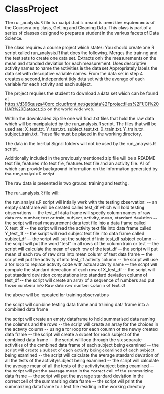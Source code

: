 # ClassProject

The run_analysis.R file is r script that is meant to meet the requirements of the Coursera.org
class, Getting and Cleaning Data.  This class is part of a series of classes designed to prepare a student in the various 
facets of Data Science.

The class requires a course project which states:
You should create one R script called run_analysis.R that does the following. 
Merges the training and the test sets to create one data set.
Extracts only the measurements on the mean and standard deviation for each measurement. 
Uses descriptive activity names to name the activities in the data set
Appropriately labels the data set with descriptive variable names. 
From the data set in step 4, creates a second, independent tidy data set with the 
average of each variable for each activity and each subject.

The project requires the student to download a data set which can be found at
https://d396qusza40orc.cloudfront.net/getdata%2Fprojectfiles%2FUCI%20HAR%20Dataset.zip
on the world wide web.

Within the downloaded zip file one will find .txt files that hold the raw data which will be manipulated by the 
run_analysis.R script.  The files that will be used are: X_test.txt, Y_test.txt, subject_test.txt, X_train.txt, 
Y_train.txt, subject_train.txt. These file must be placed in the working directory.

The data in the Inertial Signal folders will not be used by the run_analysis.R script.

Additionally included in the previously mentioned zip file will be a README text file, features info text file, 
features text file and an activity file.  All of which can provide background information on the information 
generated by the run_analysis.R script

The raw data is presented in two groups: training and testing.

The run_analysis.R file will:

the run_analysis.R script will intially work with the testing observation: -- 
an empty dataframe will be created called test_df which will hold testing observations --
the test_df data frame will specify column names of 
raw data row number, test or train, subject, activity, mean, standard deviation -- 
the script will read measurement data text file into a data frame called X_test_df -- 
the script will read the activity text file into data frame called Y_test_df -- 
the script will read subject text file into data frame called subject_df -- 
the script will put the subject df into test_df subject column -- 
the script will put the word "test" in all rows of the column train or test -- 
the script will calculate the mean of each row of the test_df -- 
the script will put mean of each row of raw data into mean column of test data frame -- 
the script will put the activity df into test_df activity column -- 
the script will use a for loop to replace activity code with actual activity name -- 
the script will compute the standard deveiation of each row of X_test_df -- 
the script will put standard deviation computations into standard deviation column of test_df -- 
the script will create an array of a sequence of numbers and put those numbers into Raw data row number column of test_df

the above will be repeated for training observations

the script will combine testing data frame and training data frame into a combined data frame

the script will create an empty dataframe to hold summarized data naming the columns and the rows -- 
the script will create an array for the choices in the activity column -- 
using a for loop for each column of the newly created data frame -- 
the script will create a subset for each subject of the combined data frame -- 
the script will loop through the six separate activities of the combined data frame of each subject being examined -- 
the script will create a subset of each activity being examined of each subject being examined -- 
the script will calculate the average standard deviation of all the tests of the activity/subject being examined -- 
the script will calculate the average mean of all the tests of the activity/subject being examined -- 
the script will put the average mean in the correct cell of the summarizing data frame -- 
the script will put the average standard deviation in the correct cell of the summarizing data frame -- 
the script will print the summarizing data frame to a text file residing in the working directory
